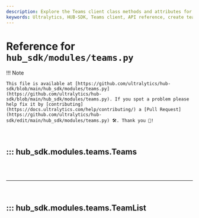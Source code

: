```yaml
---
description: Explore the Teams client class methods and attributes for managing team data and operations in Ultralytics HUB-SDK. Learn to create, update, and delete teams.
keywords: Ultralytics, HUB-SDK, Teams client, API reference, create team, update team, delete team, team data management
---
```


# Reference for `hub_sdk/modules/teams.py`

!!! Note

    This file is available at [https://github.com/ultralytics/hub-sdk/blob/main/hub_sdk/modules/teams.py](https://github.com/ultralytics/hub-sdk/blob/main/hub_sdk/modules/teams.py). If you spot a problem please help fix it by [contributing](https://docs.ultralytics.com/help/contributing/) a [Pull Request](https://github.com/ultralytics/hub-sdk/edit/main/hub_sdk/modules/teams.py) 🛠️. Thank you 🙏!

<br>

## ::: hub_sdk.modules.teams.Teams

<br><br><hr><br>

## ::: hub_sdk.modules.teams.TeamList

<br><br>
